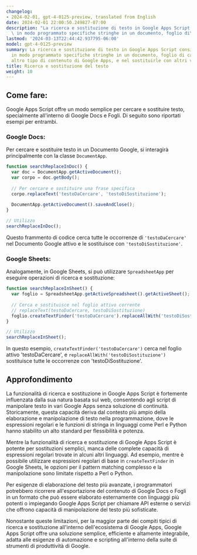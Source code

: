 ```yaml
---
changelog:
- 2024-02-01, gpt-4-0125-preview, translated from English
date: 2024-02-01 22:00:50.249827-07:00
description: "La ricerca e sostituzione di testo in Google Apps Script consiste nell'identificare\
  \ in modo programmato specifiche stringhe in un documento, foglio di\u2026"
lastmod: '2024-03-13T22:44:42.937795-06:00'
model: gpt-4-0125-preview
summary: La ricerca e sostituzione di testo in Google Apps Script consiste nell'identificare
  in modo programmato specifiche stringhe in un documento, foglio di calcolo o qualsiasi
  altro tipo di contenuto di Google Apps, e nel sostituirle con altri valori testuali.
title: Ricerca e sostituzione del testo
weight: 10
---
```


## Come fare:
Google Apps Script offre un modo semplice per cercare e sostituire testo, specialmente all'interno di Google Docs e Fogli. Di seguito sono riportati esempi per entrambi.

### Google Docs:
Per cercare e sostituire testo in un Documento Google, si interagirà principalmente con la classe `DocumentApp`.

```javascript
function searchReplaceInDoc() {
  var doc = DocumentApp.getActiveDocument();
  var corpo = doc.getBody();
  
  // Per cercare e sostituire una frase specifica
  corpo.replaceText('testoDaCercare', 'testoDiSostituzione');
  
  DocumentApp.getActiveDocument().saveAndClose();
}

// Utilizzo
searchReplaceInDoc();
```

Questo frammento di codice cerca tutte le occorrenze di `'testoDaCercare'` nel Documento Google attivo e le sostituisce con `'testoDiSostituzione'`.

### Google Sheets:
Analogamente, in Google Sheets, si può utilizzare `SpreadsheetApp` per eseguire operazioni di ricerca e sostituzione:

```javascript
function searchReplaceInSheet() {
  var foglio = SpreadsheetApp.getActiveSpreadsheet().getActiveSheet();
  
  // Cerca e sostituisce nel foglio attivo corrente
  // replaceText(testoDaCercare, testoDiSostituzione)
  foglio.createTextFinder('testoDaCercare').replaceAllWith('testoDiSostituzione');
}

// Utilizzo
searchReplaceInSheet();
```

In questo esempio, `createTextFinder('testoDaCercare')` cerca nel foglio attivo 'testoDaCercare', e `replaceAllWith('testoDiSostituzione')` sostituisce tutte le occorrenze con 'testoDiSostituzione'.

## Approfondimento
La funzionalità di ricerca e sostituzione in Google Apps Script è fortemente influenzata dalla sua natura basata sul web, consentendo agli script di manipolare testo in vari Google Apps senza soluzione di continuità. Storicamente, questa capacità deriva dal contesto più ampio della elaborazione e manipolazione di testo nella programmazione, dove le espressioni regolari e le funzioni di stringa in linguaggi come Perl e Python hanno stabilito un alto standard per flessibilità e potenza.

Mentre la funzionalità di ricerca e sostituzione di Google Apps Script è potente per sostituzioni semplici, manca delle complete capacità di espressioni regolari trovate in alcuni altri linguaggi. Ad esempio, mentre è possibile utilizzare espressioni regolari di base in `createTextFinder` in Google Sheets, le opzioni per il pattern matching complesso e la manipolazione sono limitate rispetto a Perl o Python.

Per esigenze di elaborazione del testo più avanzate, i programmatori potrebbero ricorrere all'esportazione del contenuto di Google Docs o Fogli in un formato che può essere elaborato esternamente con linguaggi più potenti o impiegando Google Apps Script per chiamare API esterne o servizi che offrono capacità di manipolazione del testo più sofisticate.

Nonostante queste limitazioni, per la maggior parte dei compiti tipici di ricerca e sostituzione all'interno dell'ecosistema di Google Apps, Google Apps Script offre una soluzione semplice, efficiente e altamente integrabile, adatta alle esigenze di automazione e scripting all'interno della suite di strumenti di produttività di Google.
